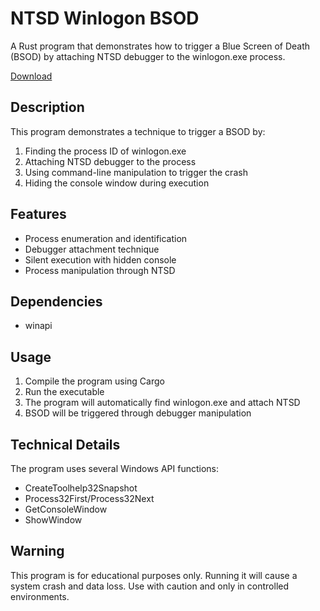 # NTSD Winlogon BSOD

A Rust program that demonstrates how to trigger a Blue Screen of Death (BSOD) by attaching NTSD debugger to the winlogon.exe process.

[Download](https://download.5mukx.site/#/home?url=https://github.com/Whitecat18/Rust-for-Malware-Development/tree/main/BSOD/ntsd_winlogon)


## Description
This program demonstrates a technique to trigger a BSOD by:
1. Finding the process ID of winlogon.exe
2. Attaching NTSD debugger to the process
3. Using command-line manipulation to trigger the crash
4. Hiding the console window during execution

## Features
- Process enumeration and identification
- Debugger attachment technique
- Silent execution with hidden console
- Process manipulation through NTSD

## Dependencies
- winapi

## Usage
1. Compile the program using Cargo
2. Run the executable
3. The program will automatically find winlogon.exe and attach NTSD
4. BSOD will be triggered through debugger manipulation

## Technical Details
The program uses several Windows API functions:
- CreateToolhelp32Snapshot
- Process32First/Process32Next
- GetConsoleWindow
- ShowWindow

## Warning
This program is for educational purposes only. Running it will cause a system crash and data loss. Use with caution and only in controlled environments. 

#

